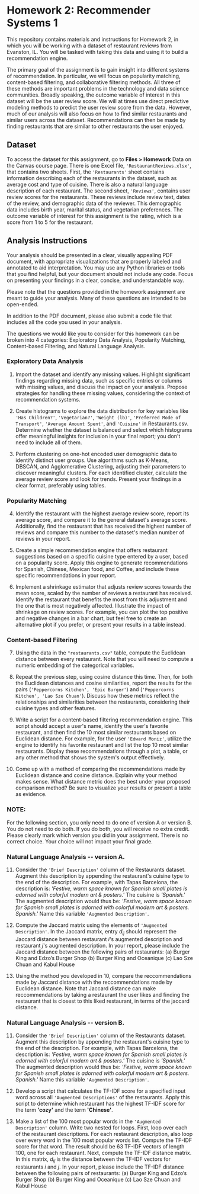 # Homework 2: Recommender Systems 1
This repository contains materials and instructions for Homework 2, in which you will be working with a dataset of restaurant reviews from Evanston, IL. You will be tasked with taking this data and using it to build a recommendation engine.

The primary goal of the assignment is to gain insight into different systems of recommendation. In particular, we will focus on popularity matching, content-based filtering, and collaborative filtering methods. All three of these methods are important problems in the technology and data science communities. Broadly speaking, the outcome variable of interest in this dataset will be the user review score. We will at times use direct predictive modeling methods to predict the user review score from the data. However, much of our analysis will also focus on how to find similar restaurants and similar users across the dataset. Recommendations can then be made by finding restaurants that are similar to other restaurants the user enjoyed.

## Dataset
To access the dataset for this assignment, go to **Files > Homework** Data on the Canvas course page. There is one Excel file, ``'RestaurantReviews.xlsx'``, that contains two sheets. First, the ``'Restaurants'`` sheet contains information describing each of the restaurants in the dataset, such as average cost and type of cuisine. There is also a natural language description of each restaurant. The second sheet, ``'Reviews'``, contains user review scores for the restaurants. These reviews include review text, dates of the review, and demographic data of the reviewer. This demographic data includes birth year, marital status, and vegetarian preferences. The outcome variable of interest for this assignment is the rating, which is a score from 1 to 5 for the restaurant.

## Analysis Instructions
Your analysis should be presented in a clear, visually appealing PDF document, with appropriate visualizations that are properly labeled and annotated to aid interpretation. You may use any Python libraries or tools that you find helpful, but your document should not include any code. Focus on presenting your findings in a clear, concise, and understandable way.

Please note that the questions provided in the homework assignment are meant to guide your analysis. Many of these questions are intended to be open-ended.

In addition to the PDF document, please also submit a code file that includes all the code you used in your analysis.

The questions we would like you to consider for this homework can be broken into 4 categories: Exploratory Data Analysis, Popularity Matching, Content-based Filtering, and Natural Language Analysis.

### Exploratory Data Analysis
1. Import the dataset and identify any missing values. Highlight significant findings regarding missing data, such as specific entries or columns with missing values, and discuss the impact on your analysis. Propose strategies for handling these missing values, considering the context of recommendation systems.

2. Create histograms to explore the data distribution for key variables like ``'Has Children?'``, ``'Vegetarian?'``, ``'Weight (lb)'``, ``'Preferred Mode of Transport'``, ``'Average Amount Spent'``, and ``'Cuisine'`` in Restaurants.csv. Determine whether the dataset is balanced and select which histograms offer meaningful insights for inclusion in your final report; you don't need to include all of them.

3. Perform clustering on one-hot encoded user demographic data to identify distinct user groups. Use algorithms such as K-Means, DBSCAN, and Agglomerative Clustering, adjusting their parameters to discover meaningful clusters. For each identified cluster, calculate the average review score and look for trends. Present your findings in a clear format, preferably using tables.
   
### Popularity Matching
4. Identify the restaurant with the highest average review score, report its average score, and compare it to the general dataset's average score. Additionally, find the restaurant that has received the highest number of reviews and compare this number to the dataset's median number of reviews in your report. 

5. Create a simple recommendation engine that offers restaurant suggestions based on a specific cuisine type entered by a user, based on a popularity score. Apply this engine to generate recommendations for Spanish, Chinese, Mexican food, and Coffee, and include these specific recommendations in your report.

6. Implement a shrinkage estimator that adjusts review scores towards the mean score, scaled by the number of reviews a restaurant has received. Identify the restaurant that benefits the most from this adjustment and the one that is most negatively affected. Illustrate the impact of shrinkage on review scores. For example, you can plot the top positive and negative changes in a bar chart, but feel free to create an alternative plot if you prefer, or present your results in a table instead.

### Content-based Filtering

7. Using the data in the ``"restaurants.csv"`` table, compute the Euclidean distance between every restaurant. Note that you will need to compute a numeric embedding of the categorical variables.

8. Repeat the previous step, using cosine distance this time. Then, for both the Euclidean distances and cosine similarities, report the results for the pairs (``'Peppercorns Kitchen', 'Epic Burger'``) and (``'Peppercorns Kitchen', 'Lao Sze Chuan'``). Discuss how these metrics reflect the relationships and similarities between the restaurants, considering their cuisine types and other features.

9. Write a script for a content-based filtering recommendation engine. This script should accept a user's name, identify the user's favorite restaurant, and then find the 10 most similar restaurants based on Euclidean distance. For example, for the user ``'Edward Moniz'``, utilize the engine to identify his favorite restaurant and list the top 10 most similar restaurants. Display these recommendations through a plot, a table, or any other method that shows the system's output effectively.

10. Come up with a method of comparing the recommendations made by Euclidean distance and cosine distance. Explain why your method makes sense. What distance metric does the best under your proposed comparison method? Be sure to visualize your results or present a table as evidence.

### NOTE: 
For the following section, you only need to do one of version A or version B. You do not need to do both. If you do both, you will receive no extra credit. Please clearly mark which version you did in your assignment. There is no correct choice. Your choice will not impact your final grade. 

### Natural Language Analysis -- version A. 
11. Consider the ``'Brief Description'`` column of the Restaurants dataset. Augment this description by appending the restaurant's cuisine type to the end of the description. For example, with Tapas Barcelona, the description is: *'Festive, warm space known for Spanish small plates is adorned with colorful modern art & posters.'* The cuisine is *'Spanish.'* The augmented description would thus be: *'Festive, warm space known for Spanish small plates is adorned with colorful modern art & posters. Spanish.'* Name this variable ``'Augmented Description'``.

12. Compute the Jaccard matrix using the elements of ``'Augmented Description'``. In the Jaccard matrix, entry $d_{ij}$ should represent the Jaccard distance between restaurant $i$'s augmented description and restaurant $j$'s augmented description. In your report, please include the Jaccard distance between the following pairs of restaurants: 
(a) Burger King and Edzo’s Burger Shop
(b) Burger King and Oceanique
(c) Lao Sze Chuan and Kabul House

13. Using the method you developed in 10, compare the reccommendations made by Jaccard distance with the reccommendations made by Euclidean distance. Note that Jaccard distance can make reccommendations by taking a restaurant the user likes and finding the restaurant that is closest to this liked restaurant, in terms of the jaccard distance. 


### Natural Language Analysis -- version B. 
11. Consider the ``'Brief Description'`` column of the Restaurants dataset. Augment this description by appending the restaurant's cuisine type to the end of the description. For example, with Tapas Barcelona, the description is: *'Festive, warm space known for Spanish small plates is adorned with colorful modern art & posters.'* The cuisine is *'Spanish.'* The augmented description would thus be: *'Festive, warm space known for Spanish small plates is adorned with colorful modern art & posters. Spanish.'* Name this variable ``'Augmented Description'``.

12. Develop a script that calculates the TF-IDF score for a specified input word across all ``'Augmented Descriptions'`` of the restaurants. Apply this script to determine which restaurant has the highest TF-IDF score for the term **'cozy'** and the term **'Chinese'**.

13. Make a list of the 100 most popular words in the ``'Augmented Description'`` column. Write two nested for loops. First, loop over each of the restaurant descriptions. For each restaurant description, also loop over every word in the 100 most popular words list. Compute the TF-IDF score for that word. The result should be 63 TF-IDF vectors of length 100, one for each restaurant. Next, compute the TF-IDF distance matrix. In this matrix, $d_{ij}$ is the distance between the TF-IDF vectors for restaurants $i$ and $j$. In your report, please include the TF-IDF distance between the following pairs of restaurants: 
(a) Burger King and Edzo’s Burger Shop
(b) Burger King and Oceanique
(c) Lao Sze Chuan and Kabul House

